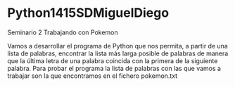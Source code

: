# Python1415SDMiguelDiego
Seminario 2 Trabajando con Pokemon

Vamos a desarrollar el programa de Python que nos permita, a partir de una lista de
palabras, encontrar la lista más larga posible de palabras de manera que la última letra de
una palabra coincida con la primera de la siguiente palabra. Para probar el programa la lista
de palabras con las que vamos a trabajar son la que encontramos en el fichero pokemon.txt
